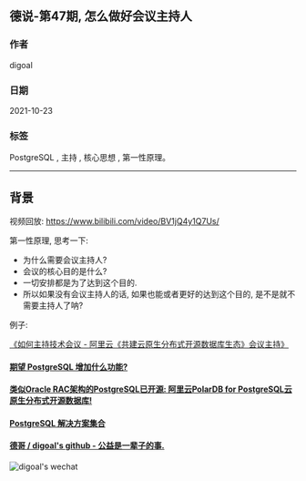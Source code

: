 ## 德说-第47期, 怎么做好会议主持人    
                            
### 作者                            
digoal                            
                            
### 日期                            
2021-10-23                            
                            
### 标签                            
PostgreSQL , 主持 , 核心思想 , 第一性原理。     
                            
----                            
                            
## 背景                   
视频回放: https://www.bilibili.com/video/BV1jQ4y1Q7Us/    
    
第一性原理, 思考一下:    
- 为什么需要会议主持人?   
- 会议的核心目的是什么?   
- 一切安排都是为了达到这个目的.   
- 所以如果没有会议主持人的话, 如果也能或者更好的达到这个目的, 是不是就不需要主持人了呐?   
  
例子:    
  
[《如何主持技术会议 - 阿里云《共建云原生分布式开源数据库生态》会议主持》](../202110/20211022_01.md)    
    
    
  
#### [期望 PostgreSQL 增加什么功能?](https://github.com/digoal/blog/issues/76 "269ac3d1c492e938c0191101c7238216")
  
  
#### [类似Oracle RAC架构的PostgreSQL已开源: 阿里云PolarDB for PostgreSQL云原生分布式开源数据库!](https://github.com/ApsaraDB/PolarDB-for-PostgreSQL "57258f76c37864c6e6d23383d05714ea")
  
  
#### [PostgreSQL 解决方案集合](https://yq.aliyun.com/topic/118 "40cff096e9ed7122c512b35d8561d9c8")
  
  
#### [德哥 / digoal's github - 公益是一辈子的事.](https://github.com/digoal/blog/blob/master/README.md "22709685feb7cab07d30f30387f0a9ae")
  
  
![digoal's wechat](../pic/digoal_weixin.jpg "f7ad92eeba24523fd47a6e1a0e691b59")
  
